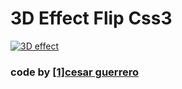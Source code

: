 # 3D Effect Flip Css3
[![3D effect](https://i.imgur.com/pXa3X2G.png "3D effect")](https://i.imgur.com/pXa3X2G.png "3D effect")
### code by [[1]cesar guerrero][https://github.com/cesar-guerrero84]
[https://github.com/cesar-guerrero84]: https://github.com/cesar-guerrero84 "cesar guerrero"
